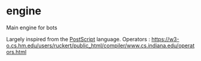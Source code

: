 # engine
Main engine for bots

Largely inspired from the [PostScript](https://en.wikipedia.org/wiki/PostScript) language.
Operators : https://w3-o.cs.hm.edu/users/ruckert/public_html/compiler/www.cs.indiana.edu/operators.html